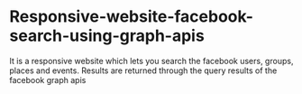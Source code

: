 # Responsive-website-facebook-search-using-graph-apis
It is a responsive website which lets you search the facebook users, groups, places and events. Results are returned through the query results of the facebook graph apis
